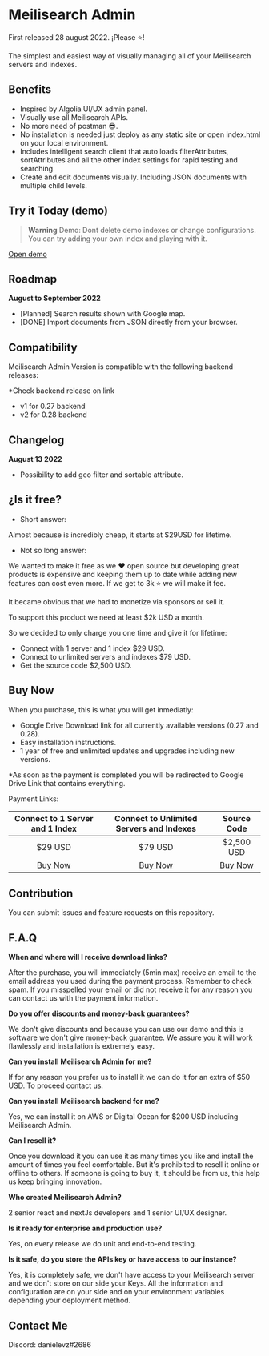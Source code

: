 # Meilisearch Admin

First released 28 august 2022. ¡Please ⭐️!

The simplest and easiest way of visually managing all of your Meilisearch servers and indexes.

## Benefits 

- Inspired by Algolia UI/UX admin panel.
- Visually use all Meilisearch APIs. 
- No more need of postman 😎.
- No installation is needed just deploy as any static site or open index.html on your local environment.
- Includes intelligent search client that auto loads filterAttributes, sortAttributes and all the other index settings for rapid testing and searching.
- Create and edit documents visually. Including JSON documents with multiple child levels.  


## Try it Today (demo)

> **Warning**
> Demo: Dont delete demo indexes or change configurations. You can try adding your own index and playing with it.

[Open demo](https://demo.meilisearchadmin.com/)



## Roadmap

**August to September 2022**
- [Planned] Search results shown with Google map.
- [DONE] Import documents from JSON directly from your browser.

## Compatibility

Meilisearch Admin Version is compatible with the following backend releases:

*Check backend release on link

- v1 for 0.27 backend
- v2 for 0.28 backend

## Changelog

**August 13 2022**

- Possibility to add geo filter and sortable attribute.


## ¿Is it free?

- Short answer: 

Almost because is incredibly cheap, it starts at $29USD for lifetime.

- Not so long answer:

We wanted to make it free as we ❤️ open source but developing great products is expensive and keeping them up to date while adding new features can cost even more. If we get to 3k ⭐️ we will make it fee.

It became obvious that we had to monetize via sponsors or sell it. 

To support this product we need at least $2k USD a month.

So we decided to only charge you one time and give it for lifetime:

- Connect with 1 server and 1 index $29 USD.
- Connect to unlimited servers and indexes $79 USD. 
- Get the source code $2,500 USD.


## Buy Now 

When you purchase, this is what you will get inmediatly:

- Google Drive Download link for all currently available versions (0.27 and 0.28). 
- Easy installation instructions.
- 1 year of free and unlimited updates and upgrades including new versions. 

*As soon as the payment is completed you will be redirected to Google Drive Link that contains everything.

Payment Links: 


| **Connect to 1 Server and 1 Index** | **Connect to Unlimited Servers and Indexes** | **Source Code** |
|:---:|:---:|:---:|
| $29 USD | $79 USD | $2,500 USD |
| [Buy Now](https://buy.stripe.com/aEU7t484g9Wf0X6dQQ) | [Buy Now](https://buy.stripe.com/cN24gS2JW6K321aeUV) | [Buy Now](https://buy.stripe.com/6oE14G4S40lFdJSbIK) |


## Contribution 

You can submit issues and feature requests on this repository.


## F.A.Q

**When and where will I receive download links?**

After the purchase, you will immediately (5min max) receive an email to the email address you used during the payment process. Remember to check spam. If you misspelled your email or did not receive it for any reason you can contact us with the payment information.

**Do you offer discounts and money-back guarantees?**

We don't give discounts and because you can use our demo and this is software we don't give money-back guarantee. We assure you it will work flawlessly and installation is extremely easy.

**Can you install Meilisearch Admin for me?**

If for any reason you prefer us to install it we can do it for an extra of $50 USD. To proceed contact us.

**Can you install Meilisearch backend for me?**

Yes, we can install it on AWS or Digital Ocean for $200 USD including Meilisearch Admin.

**Can I resell it?**

Once you download it you can use it as many times you like and install the amount of times you feel comfortable. But it's prohibited to resell it online or offline to others. If someone is going to buy it, it should be from us, this help us keep bringing innovation.

**Who created Meilisearch Admin?**

2 senior react and nextJs developers and 1 senior UI/UX designer. 

**Is it ready for enterprise and production use?**

Yes, on every release we do unit and end-to-end testing. 

**Is it safe, do you store the APIs key or have access to our instance?**

Yes, it is completely safe, we don't have access to your Meilisearch server and we don't store on our side your Keys. All the information and configuration are on your side and on your environment variables depending your deployment method. 

## Contact Me 

Discord: danielevz#2686
